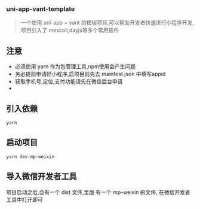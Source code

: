 ### uni-app-vant-template
>一个使用 uni-app + vant 的模板项目,可以帮助开发者快速进行小程序开发,项目引入了 mescoll,dayjs等多个常用插件
## 注意

- 必须使用 yarn 作为包管理工具,npm使用会产生问题
- 务必提前申请好小程序,启项目前先去 mainfest.json 中填写appid
- 获取手机号,定位,支付功能请先在微信后台申请
- 

## 引入依赖
```
yarn
```

## 启动项目
```
yarn dev:mp-weixin
```

## 导入微信开发者工具

项目启动之后,会有一个 dist 文件,里面 有一个 mp-weixin 的文件, 在微信开发者工具中打开即可
